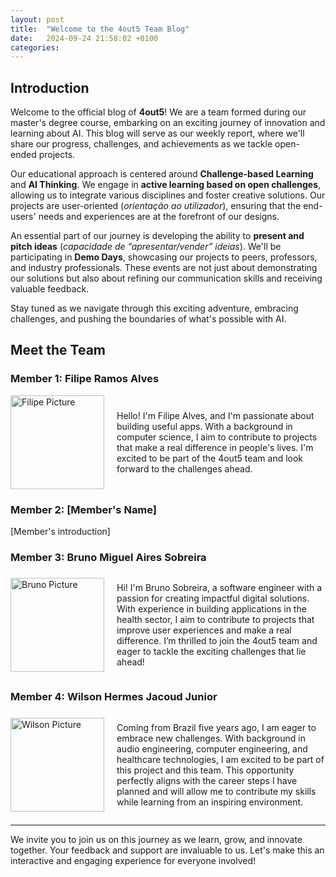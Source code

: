 ```yaml
---
layout: post
title:  "Welcome to the 4out5 Team Blog"
date:   2024-09-24 21:58:02 +0100
categories: 
---
```


## Introduction

Welcome to the official blog of **4out5**! We are a team formed during our master's degree course, embarking on an exciting journey of innovation and learning about AI. This blog will serve as our weekly report, where we'll share our progress, challenges, and achievements as we tackle open-ended projects.

Our educational approach is centered around **Challenge-based Learning** and **AI Thinking**. We engage in **active learning based on open challenges**, allowing us to integrate various disciplines and foster creative solutions. Our projects are user-oriented (*orientação ao utilizador*), ensuring that the end-users' needs and experiences are at the forefront of our designs.

An essential part of our journey is developing the ability to **present and pitch ideas** (*capacidade de “apresentar/vender” ideias*). We'll be participating in **Demo Days**, showcasing our projects to peers, professors, and industry professionals. These events are not just about demonstrating our solutions but also about refining our communication skills and receiving valuable feedback.

Stay tuned as we navigate through this exciting adventure, embracing challenges, and pushing the boundaries of what's possible with AI.

## Meet the Team

### Member 1: Filipe Ramos Alves
<div style="display: flex; align-items: center;">
    <img src="./assets/images/filipe_profile_pic.png" alt="Filipe Picture" width="150" height="150" style="margin-right: 20px;">
    <p>Hello! I'm Filipe Alves, and I'm passionate about building useful apps. With a background in computer science, I aim to contribute to projects that make a real difference in people's lives. I'm excited to be part of the 4out5 team and look forward to the challenges ahead.</p>
</div>

### Member 2: [Member's Name]

[Member's introduction]

### Member 3: Bruno Miguel Aires Sobreira

<div style="display: flex; align-items: center;">
    <img src="./assets/images/bruno_profile_pic.png" alt="Bruno Picture" width="150" height="150" style="margin-right: 20px;">
    <p>Hi! I'm Bruno Sobreira, a software engineer with a passion for creating impactful digital solutions. With experience in building applications in the health sector, I aim to contribute to projects that improve user experiences and make a real difference. I’m thrilled to join the 4out5 team and eager to tackle the exciting challenges that lie ahead!</p>
</div>

### Member 4: Wilson Hermes Jacoud Junior
<div style="display: flex; align-items: center;">
    <img src="./assets/images/wjacoud_profile_pic.png" alt="Wilson Picture" width="150" height="150" style="margin-right: 20px;">
    <p>Coming from Brazil five years ago, I am eager to embrace new challenges. With background in audio engineering, computer engineering, and healthcare technologies, I am excited to be part of this project and this team. This opportunity perfectly aligns with the career steps I have planned and will allow me to contribute my skills while learning from an inspiring environment.</p>
</div>




---
We invite you to join us on this journey as we learn, grow, and innovate together. Your feedback and support are invaluable to us. Let's make this an interactive and engaging experience for everyone involved!